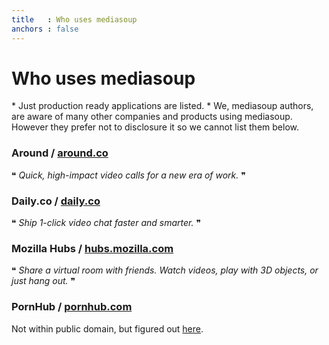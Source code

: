 ```yaml
---
title   : Who uses mediasoup
anchors : false
---
```



# Who uses mediasoup

<div markdown="1" class="note">
* Just production ready applications are listed.
* We, mediasoup authors, are aware of many other companies and products using mediasoup. However they prefer not to disclosure it so we cannot list them below.
</div>


### Around / [around.co](https://around.co)

❝ _Quick, high-impact video calls for a new era of work._ ❞

### Daily.co / [daily.co](https://daily.co)

❝ _Ship 1-click video chat faster and smarter._ ❞

### Mozilla Hubs / [hubs.mozilla.com](https://hubs.mozilla.com)

❝ _Share a virtual room with friends. Watch videos, play with 3D objects, or just hang out._ ❞

### PornHub / [pornhub.com](https://pornhub.com)

Not within public domain, but figured out [here](https://mediasoup.discourse.group/t/pornhub-uses-mediasoup/685).
